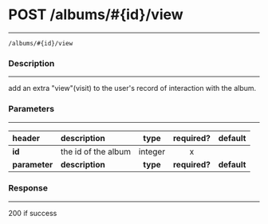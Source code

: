 # POST /albums/#{id}/view 
***
`/albums/#{id}/view`

### Description
***
add an extra "view"(visit) to the user's record of interaction with the album.


### Parameters
***

|header| description| type |required? |default|
|:---------|:--------------|:----------:|:------------:|:------------:|
|**id**| the id of the album|integer|x||
|**parameter**| **description**| **type** |**required?** |**default**|


### Response
***
200 if success
